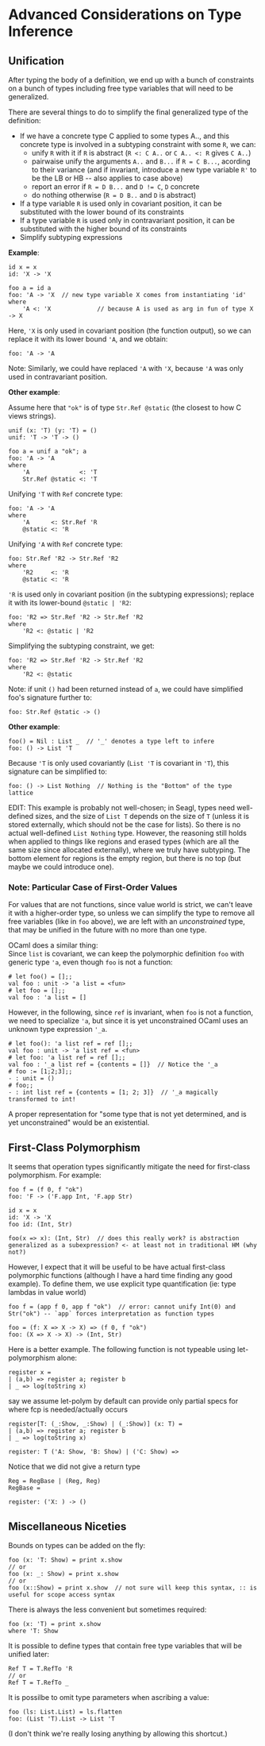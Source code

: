 
# Advanced Considerations on Type Inference


## Unification

After typing the body of a definition, we end up with a bunch of constraints on a bunch of types including free type variables that will need to be generalized.

There are several things to do to simplify the final generalized type of the definition:
 * If we have a concrete type C applied to some types A.., and this concrete type is involved in a subtyping constraint with some `R`, we can:
 	* unify `R` with it if `R` is abstract (`R <: C A..` or `C A.. <: R` gives `C A..`)
 	* pairwaise unify the arguments `A..` and `B...` if `R = C B...`, acording to their variance (and if invariant, introduce a new type variable `R'` to be the LB or HB -- also applies to case above)
 	* report an error if `R = D B...` and `D != C`, `D` concrete
 	* do nothing otherwise (`R = D B..` and `D` is abstract)
 * If a type variable `R` is used only in covariant position, it can be substituted with the lower bound of its constraints
 * If a type variable `R` is used only in contravariant position, it can be substituted with the higher bound of its constraints
 * Simplify subtyping expressions


**Example**:

```
id x = x
id: 'X -> 'X

foo a = id a
foo: 'A -> 'X  // new type variable X comes from instantiating 'id'
where
	'A <: 'X             // because A is used as arg in fun of type X -> X
```

Here, `'X` is only used in covariant position (the function output), so we can replace it with its lower bound `'A`, and we obtain:
```
foo: 'A -> 'A
```

Note: Similarly, we could have replaced `'A` with `'X`, because `'A` was only used in contravariant position.


**Other example**:

Assume here that `"ok"` is of type `Str.Ref @static` (the closest to how C views strings).

```
unif (x: 'T) (y: 'T) = ()
unif: 'T -> 'T -> ()

foo a = unif a "ok"; a
foo: 'A -> 'A
where
	'A              <: 'T
	Str.Ref @static <: 'T
```
Unifying `'T` with `Ref` concrete type:
```
foo: 'A -> 'A
where
	'A      <: Str.Ref 'R
	@static <: 'R
```
Unifying `'A` with `Ref` concrete type:
```
foo: Str.Ref 'R2 -> Str.Ref 'R2
where
	'R2     <: 'R
	@static <: 'R
```
`'R` is used only in covariant position (in the subtyping expressions); replace it with its lower-bound `@static | 'R2`:
```
foo: 'R2 => Str.Ref 'R2 -> Str.Ref 'R2
where
	'R2 <: @static | 'R2
```
Simplifying the subtyping constraint, we get:
```
foo: 'R2 => Str.Ref 'R2 -> Str.Ref 'R2
where
	'R2 <: @static
```

Note: if unit `()` had been returned instead of `a`, we could have simplified foo's signature further to:  
```
foo: Str.Ref @static -> ()
```



**Other example**:

```
foo() = Nil : List _  // '_' denotes a type left to infere
foo: () -> List 'T
```
Because `'T` is only used covariantly (`List 'T` is covariant in `'T`), this signature can be simplified to:
```
foo: () -> List Nothing  // Nothing is the "Bottom" of the type lattice
```

EDIT: This example is probably not well-chosen; in Seagl, types need well-defined sizes, and the size of `List T` depends on the size of `T` (unless it is stored externally, which should not be the case for lists). So there is no actual well-defined  `List Nothing` type. However, the reasoning still holds when applied to things like regions and erased types (which are all the same size since allocated externally), where we truly have subtyping. The bottom element for regions is the empty region, but there is no top (but maybe we could introduce one).


### Note: Particular Case of First-Order Values

For values that are not functions, since value world is strict, we can't leave it with a higher-order type, so unless we can simplify the type to remove all free variables (like in `foo` above), we are left with an *unconstrained* type, that may be unified in the future with no more than one type.

OCaml does a similar thing:  
Since `list` is covariant, we can keep the polymorphic definition `foo` with generic type `'a`, even though `foo` is not a function:
```
# let foo() = [];; 
val foo : unit -> 'a list = <fun>
# let foo = [];;  
val foo : 'a list = []
```
However, in the following, since `ref` is invariant, when `foo` is not a function, we need to specialize `'a`, but since it is yet unconstrained OCaml uses an unknown type expression `'_a`.
```
# let foo(): 'a list ref = ref [];;
val foo : unit -> 'a list ref = <fun>
# let foo: 'a list ref = ref [];;  
val foo : '_a list ref = {contents = []}  // Notice the '_a
# foo := [1;2;3];;
- : unit = ()
# foo;;
- : int list ref = {contents = [1; 2; 3]}  // '_a magically transformed to int!
```

A proper representation for "some type that is not yet determined, and is yet unconstrained" would be an existential.



## First-Class Polymorphism

It seems that operation types significantly mitigate the need for first-class polymorphism. For example:
```
foo f = (f 0, f "ok")
foo: 'F -> ('F.app Int, 'F.app Str)

id x = x
id: 'X -> 'X
foo id: (Int, Str)

foo(x => x): (Int, Str)  // does this really work? is abstraction generalized as a subexpression? <- at least not in traditional HM (why not?)
```

However, I expect that it will be useful to be have actual first-class polymorphic functions (although I have a hard time finding any good example).
To define them, we use explicit type quantification (ie: type lambdas in value world)

```
foo f = (app f 0, app f "ok")  // error: cannot unify Int(0) and Str("ok") -- `app` forces interpretation as function types

foo = (f: X => X -> X) => (f 0, f "ok")
foo: (X => X -> X) -> (Int, Str)
```

Here is a better example. The following function is not typeable using let-polymorphism alone:
```
register x =
| (a,b) => register a; register b
| _ => log(toString x)
```


say we assume let-polym by default
can provide only partial specs for where fcp is needed/actually occurs



```
register[T: (_:Show, _:Show) | (_:Show)] (x: T) =
| (a,b) => register a; register b
| _ => log(toString x)

register: T ('A: Show, 'B: Show) | ('C: Show) => 
```

Notice that we did not give a return type 

```
Reg = RegBase | (Reg, Reg)
RegBase = 

register: ('X: ) -> ()
```






## Miscellaneous Niceties

Bounds on types can be added on the fly:
```
foo (x: 'T: Show) = print x.show
// or
foo (x: _: Show) = print x.show
// or
foo (x::Show) = print x.show  // not sure will keep this syntax, :: is useful for scope access syntax
```

There is always the less convenient but sometimes required:
```
foo (x: 'T) = print x.show
where 'T: Show
```

It is possible to define types that contain free type variables that will be unified later:
```
Ref T = T.RefTo 'R
// or
Ref T = T.RefTo _
```

It is possilbe to omit type parameters when ascribing a value:
```
foo (ls: List.List) = ls.flatten
foo: (List 'T).List -> List 'T
```

(I don't think we're really losing anything by allowing this shortcut.)





